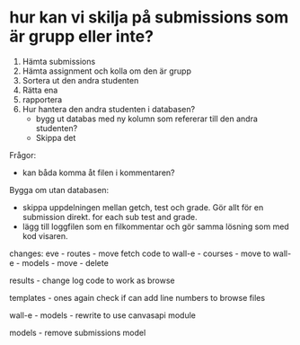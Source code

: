# hur kan vi skilja på submissions som är grupp eller inte?

1. Hämta submissions
2. Hämta assignment och kolla om den är grupp
3. Sortera ut den andra studenten
4. Rätta ena
5. rapportera
6. Hur hantera den andra studenten i databasen?
    - bygg ut databas med ny kolumn som refererar till den andra studenten?
    - Skippa det


Frågor:
 - kan båda komma åt filen i kommentaren?

Bygga om utan databasen:
 - skippa uppdelningen mellan getch, test och grade. Gör allt för en submission direkt. for each sub test and grade.
 - lägg till loggfilen som en filkommentar och gör samma lösning som med kod visaren.


changes:
eve
    - routes
        - move fetch code to wall-e
    - courses
        - move to wall-e
    - models
        - move
    - delete

results
    - change log code to work as browse

templates
    - ones again check if can add line numbers to browse files

wall-e
    - models
      - rewrite to use canvasapi module

models
    - remove submissions model